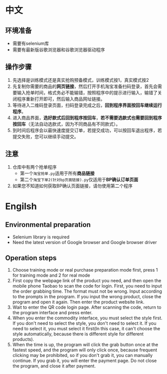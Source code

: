 # 中文
## 环境准备
* 需要有selenium库
* 需要有最新版谷歌浏览器和谷歌浏览器驱动程序
## 操作步骤
1. 先选择是训练模式还是真实抢购预备模式，训练模式按1，真实模式按2
2. 先复制你需要的商品的**网页链接**，然后打开手机淘宝准备扫码登录，首先会需要输入抢单时间，格式务必不能输错，按照程序中的提示进行输入，输错了关闭程序重新打开即可，然后输入商品网址链接。
3. 等待进入二维码登录页面，扫码登录完成之后，**回到程序界面按回车继续运行程序**。
4. 进入商品界面，**选好款式后回到程序按回车**，**若不需要选款式也需要回到程序按回车**（无法自动选款式，因为不同商品有不同款式）。
5. 到时间后程序会以最快速度提交订单，若提交成功，可以按回车退出程序，若提交失败，您可以继续手动提交。
## 注意
1. 仓库中有两个抢单程序
	* 第一个```淘宝抢单.py```适用于所有**商品链接**
	* 第二个```淘宝下单2(针对bp页面链接).py```仅适用于**BP确认订单页面**
2. 如果您不知道如何获取BP确认页面链接，请勿使用第二个程序

# Engilsh
## Environmental preparation
* Selenium library is required
* Need the latest version of Google browser and Google browser driver
## Operation steps
1. Choose training mode or real purchase preparation mode first, press 1 for training mode and 2 for real mode
2. First copy the webpage link of the product you need, and then open the mobile phone Taobao to scan the code for login. First, you need to input the order grabbing time. The format must not be wrong. Input according to the prompts in the program. If you input the wrong product, close the program and open it again. Then enter the product website link.
3. Wait to enter the QR code login page. After scanning the code, return to the program interface and press enter.
4. When you enter the commodity interface, you must select the style first. If you don't need to select the style, you don't need to select it. If you need to select it, you must select it first(In this case, it can't choose the style automatically, because there is different style for different products).
5. When the time is up, the program will click the grab button once at the fastest speed, and the program will only click once, because frequent clicking may be prohibited, so if you don't grab it, you can manually continue. If you grab it, you will enter the payment page. Do not close the program, and close it after payment.